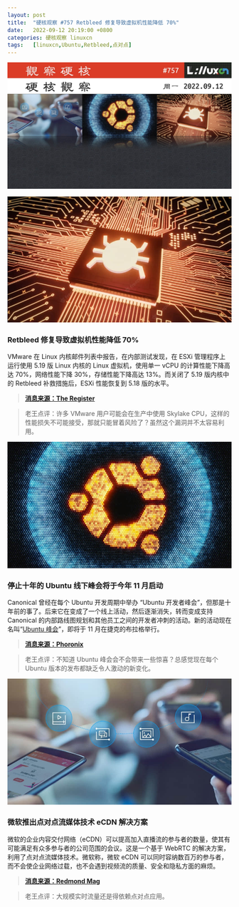 ```yaml
---
layout: post
title:	"硬核观察 #757 Retbleed 修复导致虚拟机性能降低 70%"
date:	2022-09-12 20:19:00 +0800 
categories:	硬核观察 linuxcn 
tags:	[linuxcn,Ubuntu,Retbleed,点对点]
---
```



![](/Asserts/Images/album/202209/12/201806pfysyy05zgy9ivbt.jpg)


![](/Asserts/Images/album/202209/12/201813iupeheudmlgudqe1.jpg)


### Retbleed 修复导致虚拟机性能降低 70%


VMware 在 Linux 内核邮件列表中报告，在内部测试发现，在 ESXi 管理程序上运行使用 5.19 版 Linux 内核的 Linux 虚拟机，使用单一 vCPU 的计算性能下降高达 70%，网络性能下降 30%，存储性能下降高达 13%。而关闭了 5.19 版内核中的 Retbleed 补救措施后，ESXi 性能恢复到 5.18 版的水平。



> 
> **[消息来源：The Register](https://www.theregister.com/2022/09/12/retbleed_slugs_vm_performance_by/)**
> 
> 
> 



> 
> 老王点评：许多 VMware 用户可能会在生产中使用 Skylake CPU，这样的性能损失不可能接受，那就只能冒着风险了？虽然这个漏洞并不太容易利用。
> 
> 
> 


![](/Asserts/Images/album/202209/12/201824wsbb2zebxet279o9.jpg)


### 停止十年的 Ubuntu 线下峰会将于今年 11 月启动


Canonical 曾经在每个 Ubuntu 开发周期中举办 “Ubuntu 开发者峰会”，但那是十年前的事了。后来它在变成了一个线上活动，然后逐渐消失，转而变成支持 Canonical 的内部路线图规划和其他员工之间的开发者冲刺的活动。新的活动现在名叫“[Ubuntu 峰会](https://summit.ubuntu.com/)”，即将于 11 月在捷克的布拉格举行。



> 
> **[消息来源：Phoronix](https://www.phoronix.com/news/Ubuntu-Summit-2022)**
> 
> 
> 



> 
> 老王点评：不知道 Ubuntu 峰会会不会带来一些惊喜？总感觉现在每个 Ubuntu 版本的发布都缺乏令人激动的新变化。
> 
> 
> 


![](/Asserts/Images/album/202209/12/201839ysbfntmow4znbul6.jpg)


### 微软推出点对点流媒体技术 eCDN 解决方案


微软的企业内容交付网络（eCDN）可以提高加入直播流的参与者的数量，使其有可能满足有众多参与者的公司范围的会议。这是一个基于 WebRTC 的解决方案，利用了点对点流媒体技术。微软称，微软 eCDN 可以同时容纳数百万的参与者，而不会使企业网络过载，也不会遇到视频流的质量、安全和隐私方面的麻烦。



> 
> **[消息来源：Redmond Mag](https://redmondmag.com/articles/2022/09/07/microsoft-ecdn-service-for-video-streaming.aspx)**
> 
> 
> 



> 
> 老王点评：大规模实时流量还是得依赖点对点应用。
> 
> 
>
